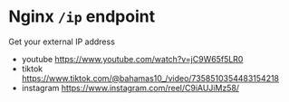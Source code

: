 Nginx `/ip` endpoint
====================

Get your external IP address

- youtube https://www.youtube.com/watch?v=jC9W65f5LR0
- tiktok https://www.tiktok.com/@bahamas10_/video/7358510354483154218
- instagram https://www.instagram.com/reel/C9iAUJiMz58/
